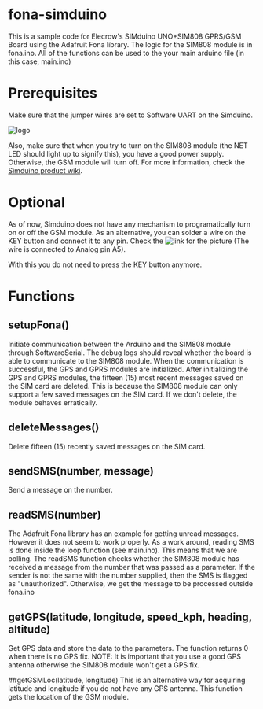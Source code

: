 # fona-simduino
This is a sample code for Elecrow's SIMduino UNO+SIM808 GPRS/GSM Board using the Adafruit Fona library.
The logic for the SIM808 module is in fona.ino. All of the functions can be used to the your main arduino file (in this case, main.ino)

# Prerequisites
Make sure that the jumper wires are set to Software UART on the Simduino. 


![logo](https://www.elecrow.com/wiki/images/c/cb/SIMduino_interface1.jpg "Simduino")

Also, make sure that when you try to turn on the SIM808 module (the NET LED should light up to signify this), you have a good power supply. Otherwise, the GSM module will turn off. For more information, check the [Simduino product wiki](https://www.elecrow.com/wiki/index.php?title=Elecrow_SIMduino_UNO%2BSIM808_GPRS/GSM_Board).

# Optional
As of now, Simduino does not have any mechanism to programatically turn on or off the GSM module. As an alternative, you can solder a wire on the KEY button and connect it to any pin. Check the ![link](https://drive.google.com/file/d/1DeicUCUEfRc5JIkgSV_9X6LegQt_vMFy/view?usp=sharing "Simduino") for the picture (The wire is connected to Analog pin A5). 

With this you do not need to press the KEY button anymore.

# Functions
## setupFona()
Initiate communication between the Arduino and the SIM808 module through SoftwareSerial. The debug logs should reveal whether the board is able to communicate to the SIM808 module. When the communication is successful, the GPS and GPRS modules are initialized. After initializing the GPS and GPRS modules, the fifteen (15) most recent messages saved on the SIM card are deleted. This is because the SIM808 module can only support a few saved messages on the SIM card. If we don't delete, the module behaves erratically.

## deleteMessages()
Delete fifteen (15) recently saved messages on the SIM card.

## sendSMS(number, message)
Send a message on the number. 

## readSMS(number)
The Adafruit Fona library has an example for getting unread messages. However it does not seem to work properly. As a work around, reading SMS is done inside the loop function (see main.ino). This means that we are polling. The readSMS function checks whether the SIM808 module has received a message from the number that was passed as a parameter. If the sender is not the same with the number supplied, then the SMS is flagged as "unauthorized". Otherwise, we get the message to be processed outside fona.ino

## getGPS(latitude, longitude, speed_kph, heading, altitude)
Get GPS data and store the data to the parameters. The function returns 0 when there is no GPS fix. NOTE: It is important that you use a good GPS antenna otherwise the SIM808 module won't get a GPS fix. 

##getGSMLoc(latitude, longitude)
This is an alternative way for acquiring latitude and longitude if you do not have any GPS antenna. This function gets the location of the GSM module.
